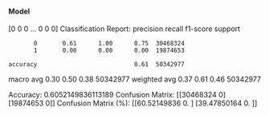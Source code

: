 #### Model
[0 0 0 ... 0 0 0]
Classification Report:
              precision    recall  f1-score   support

           0       0.61      1.00      0.75  30468324
           1       0.00      0.00      0.00  19874653

    accuracy                           0.61  50342977
   macro avg       0.30      0.50      0.38  50342977
weighted avg       0.37      0.61      0.46  50342977

Accuracy: 0.6052149836113189
Confusion Matrix:
[[30468324        0]
 [19874653        0]]
Confusion Matrix (%):
[[60.52149836  0.        ]
 [39.47850164  0.        ]]
